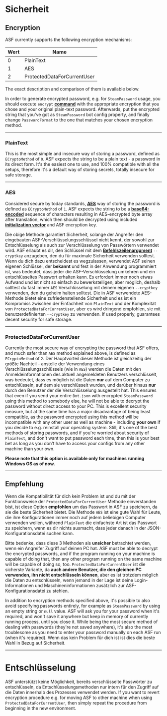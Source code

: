# Sicherheit

## Encryption

ASF currently supports the following encryption mechanisms:

| Wert | Name                        |
| ---- | --------------------------- |
| 0    | PlainText                   |
| 1    | AES                         |
| 2    | ProtectedDataForCurrentUser |

The exact description and comparison of them is available below.

In order to generate encrypted password, e.g. for `SteamPassword` usage, you should execute `encrypt` **[command](https://github.com/JustArchiNET/ArchiSteamFarm/wiki/Commands)** with the appropriate encryption that you chose and your original plain-text password. Afterwards, put the encrypted string that you've got as `SteamPassword` bot config property, and finally change `PasswordFormat` to the one that matches your chosen encryption method.

* * *

### PlainText

This is the most simple and insecure way of storing a password, defined as `ECryptoMethod` of `0`. ASF expects the string to be a plain text - a password in its direct form. It's the easiest one to use, and 100% compatible with all the setups, therefore it's a default way of storing secrets, totally insecure for safe storage.

* * *

### AES

Considered secure by today standards, **[AES](https://en.wikipedia.org/wiki/Advanced_Encryption_Standard)** way of storing the password is defined as `ECryptoMethod` of `1`. ASF expects the string to be a **[base64-encoded](https://en.wikipedia.org/wiki/Base64)** sequence of characters resulting in AES-encrypted byte array after translation, which then should be decrypted using included **[initialization vector](https://en.wikipedia.org/wiki/Initialization_vector)** and ASF encryption key.

Die obige Methode garantiert Sicherheit, solange der Angreifer den eingebauten ASF-Verschlüsselungsschlüssel nicht kennt, der sowohl zur Entschlüsselung als auch zur Verschlüsselung von Passwörtern verwendet wird. ASF erlaubt es dir, den Schlüssel mit dem **[Befehlszeilenargument](https://github.com/JustArchiNET/ArchiSteamFarm/wiki/Command-Line-Arguments-de-DE)** `--cryptkey` anzugeben, den du für maximale Sicherheit verwenden solltest. Wenn du dich dazu entscheidest es wegzulassen, verwendet ASF seinen eigenen Schlüssel, der **bekannt** und fest in der Anwendung programmiert ist, was bedeutet, dass jeder die ASF-Verschlüsselung umkehren und ein entschlüsseltes Passwort erhalten kann. Es erfordert immer noch etwas Aufwand und ist nicht so einfach zu bewerkstelligen, aber möglich, deshalb solltest du fast immer `AES` Verschlüsselung mit deinem eigenen `--cryptkey` verwenden, den du geheim halten solltest. Die in ASF verwendete AES-Methode bietet eine zufriedenstellende Sicherheit und es ist ein Kompromiss zwischen der Einfachheit von `PlainText` und der Komplexität von `ProtectedDataForCurrentUser`, aber es wird dringend empfohlen, sie mit benutzerdefinierten `--cryptkey` zu verwenden. If used properly, guarantees decent security for safe storage.

* * *

### ProtectedDataForCurrentUser

Currently the most secure way of encrypting the password that ASF offers, and much safer than `AES` method explained above, is defined as `ECryptoMethod` of `2`. Der Hauptvorteil dieser Methode ist gleichzeitig der größte Nachteil - anstelle der Verwendung eines Verschlüsselungsschlüssels (wie in `AES`) werden die Daten mit den Anmeldeinformationen des aktuell angemeldeten Benutzers verschlüsselt, was bedeutet, dass es möglich ist die Daten **nur** auf dem Computer zu entschlüsseln, auf dem sie verschlüsselt wurden, und darüber hinaus **nur** durch den Benutzer der die Verschlüsselung ausgestellt hat. This ensures that even if you send your entire `Bot.json` with encrypted `SteamPassword` using this method to somebody else, he will not be able to decrypt the password without direct access to your PC. This is excellent security measure, but at the same time has a major disadvantage of being least compatible, as the password encrypted using this method will be incompatible with any other user as well as machine - including **your own** if you decide to e.g. reinstall your operating system. Still, it's one of the best methods of storing passwords, and if you're worried about security of `PlainText`, and don't want to put password each time, then this is your best bet as long as you don't have to access your configs from any other machine than your own.

**Please note that this option is available only for machines running Windows OS as of now.**

* * *

## Empfehlung

Wenn die Kompatibilität für dich kein Problem ist und du mit der Funktionsweise der `ProtectedDataForCurrentUser` Methode einverstanden bist, ist diese Option **empfohlen** um das Passwort in ASF zu speichern, da sie die beste Sicherheit bietet. Die Methode `AES` ist eine gute Wahl für Leute, die ihre Konfigurationen immer noch auf jedem beliebigen Computer verwenden wollen, während `PlainText` die einfachste Art ist das Passwort zu speichern, wenn es dir nichts ausmacht, dass jeder danach in der JSON-Konfigurationsdatei suchen kann.

Bitte bedenke, dass diese 3 Methoden als **unsicher** betrachtet werden, wenn ein Angreifer Zugriff auf deinen PC hat. ASF must be able to decrypt the encrypted passwords, and if the program running on your machine is capable of doing that, then any other program running on the same machine will be capable of doing so, too. `ProtectedDataForCurrentUser` ist die sicherste Variante, da **auch andere Benutzer, die den gleichen PC verwenden, ihn nicht entschlüsseln können**, aber es ist trotzdem möglich die Daten zu entschlüsseln, wenn jemand in der Lage ist deine Login-Informationen und Maschineninformationen zusätzlich zur ASF-Konfigurationsdatei zu stehlen.

In addition to encryption methods specified above, it's possible to also avoid specifying passwords entirely, for example as `SteamPassword` by using an empty string or `null` value. ASF will ask you for your password when it's required, and won't save it anywhere but keep in memory of currently running process, until you close it. While being the most secure method of dealing with passwords (they're not saved anywhere), it's also the most troublesome as you need to enter your password manually on each ASF run (when it's required). Wenn das kein Problem für dich ist ist dies die beste Wahl in Bezug auf Sicherheit.

* * *

# Entschlüsselung

ASF unterstützt keine Möglichkeit, bereits verschlüsselte Passwörter zu entschlüsseln, da Entschlüsselungsmethoden nur intern für den Zugriff auf die Daten innerhalb des Prozesses verwendet werden. If you want to revert encryption procedure e.g. for moving ASF to other machine when using `ProtectedDataForCurrentUser`, then simply repeat the procedure from beginning in the new environment.
